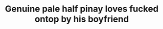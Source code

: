 ---
layout: post
title: Genuine pale half pinay loves fucked ontop by his boyfriend
duration: '16:42'
view: 323
rate: 2
video: 'https://flashservice.xvideos.com/embedframe/29177229'
category: 
 - amateur
 - beautiful
 - caught
 - curvy
 - pinay-interracial
 - pinay
 - rough
 - student
tags: 
 - pinay-sex
priority: 0.9
changefreq: daily
---